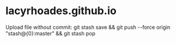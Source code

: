 lacyrhoades.github.io
=====================

Upload file without commit:
git stash save && git push --force origin "stash@{0}:master" && git stash pop


